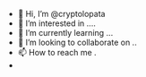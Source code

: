 - 👋 Hi, I’m @cryptolopata
- 👀 I’m interested in ....
- 🌱 I’m currently learning ...
- 💞️ I’m looking to collaborate on ..
- 📫 How to reach me .
-
<!---
cryptolopata/cryptolopata is a ✨ special ✨ repository because its `README.md` (this file) appears on your GitHub profile.
You can click the Preview link to take a look at your changes.
--->
